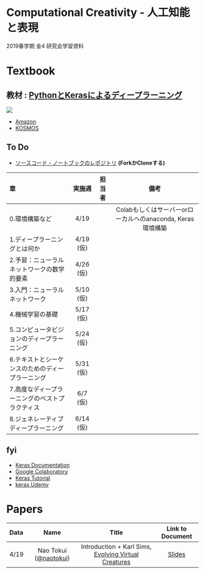 # Computational Creativity - 人工知能と表現

2019春学期 金4 研究会学習資料

# Textbook

## 教材 : [PythonとKerasによるディープラーニング](https://book.mynavi.jp/ec/products/detail/id=90124)

![](https://book.mynavi.jp/files/topics/90124_ext_06_0.jpg)

- [Amazon](https://www.amazon.co.jp/Python%E3%81%A8Keras%E3%81%AB%E3%82%88%E3%82%8B%E3%83%87%E3%82%A3%E3%83%BC%E3%83%97%E3%83%A9%E3%83%BC%E3%83%8B%E3%83%B3%E3%82%B0-Francois-Chollet/dp/4839964262)
- [KOSMOS](http://kosmos.lib.keio.ac.jp/primo_library/libweb/action/display.do?tabs=detailsTab&ct=display&fn=search&doc=keio_aleph002590153&indx=1&recIds=keio_aleph002590153&recIdxs=0&elementId=&renderMode=poppedOut&displayMode=full&http://kosmos.lib.keio.ac.jp:80/primo_library/libweb/action/expand.do?vl(213708702UI0)=any&vl(489411217UI1)=all_items&gathStatTab=true&dscnt=0&vl(1UIStartWith0)=contains&mode=Basic&vid=KEIO&tab=default_tab&dstmp=1555207923015&frbg=&frbrVersion=&scp.scps=scope%3A%28KEIO%29%2Cprimo_central_multiple_fe&tb=t&srt=rank&dum=true&vl(freeText0)=Python%E3%81%A8Keras&fromTabHeaderButtonPopout=true)


## To Do

- [ソースコード・ノートブックのレポジトリ](https://github.com/fchollet/deep-learning-with-python-notebooks) **(ForkかCloneする)**

|章|実施週|担当者|備考|
|:--|:--:|:--:|:--:|
|0.環境構築など|4/19||Colabもしくはサーバーorローカルへのanaconda, Keras環境構築|
|1.ディープラーニングとは何か|4/19 (仮)|||
|2.予習：ニューラルネットワークの数学的要素|4/26 (仮)|||
|3.入門：ニューラルネットワーク|5/10 (仮)|||
|4.機械学習の基礎|5/17 (仮)|||
|5.コンピュータビジョンのディープラーニング|5/24 (仮)|||
|6.テキストとシーケンスのためのディープラーニング|5/31 (仮)|||
|7.高度なディープラーニングのベストプラクティス|6/7 (仮)|||
|8.ジェネレーティブディープラーニング|6/14 (仮)|||


## fyi

- [Keras Documentation](https://keras.io/ja/)
- [Google Colaboratory](https://colab.research.google.com/notebooks/welcome.ipynb?hl=ja)
- [Keras Tutorial](https://keras.io/ja/#30keras)
- [keras Udemy](https://www.udemy.com/keras_aidev/)


# Papers

|Data|Name|Title|Link to Document|
|:--|:--:|:--:|:--:|
|4/19|Nao Tokui ([@naotokui](https://github.com/naotokui/))|Introduction + Karl Sims, [Evolving Virtual Creatures](https://www.karlsims.com/papers/siggraph94.pdf) | [Slides](https://docs.google.com/presentation/d/1u6AeOHXh8wWmW12Aux5bi7aGijim7YkLfd2V1avgaWQ/edit?usp=sharing) |
